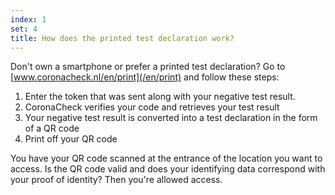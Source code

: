 ```yaml
---
index: 1
set: 4
title: How does the printed test declaration work?
---
```

Don't own a smartphone or prefer a printed test declaration? Go to  [www.coronacheck.nl/en/print](/en/print) and follow these steps: 

1. Enter the token that was sent along with your negative test result.
2. CoronaCheck verifies your code and retrieves your test result
3. Your negative test result is converted into a test declaration in the form of  a QR code
4. Print off your QR code 

You have your QR code scanned at the entrance of the location you want to access. Is the QR code valid and does your identifying data correspond with your proof of identity? Then you're allowed access.
